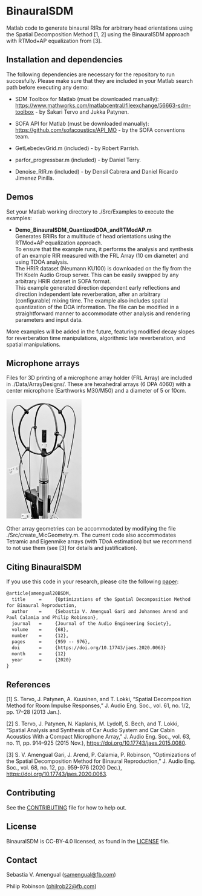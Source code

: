 # BinauralSDM

Matlab code to generate binaural RIRs for arbitrary head orientations using the Spatial Decomposition Method [1, 2] using the BinauralSDM approach with RTMod+AP equalization from [3].

## Installation and dependencies

The following dependencies are necessary for the repository to run succesfully. Please make sure that they are included in your Matlab search path before executing any demo:

- SDM Toolbox for Matlab (must be downloaded manually): https://www.mathworks.com/matlabcentral/fileexchange/56663-sdm-toolbox - by Sakari Tervo and Jukka Patynen.

- SOFA API for Matlab (must be downloaded manually): https://github.com/sofacoustics/API_MO - by the SOFA conventions team.

- GetLebedevGrid.m (included) - by Robert Parrish.

- parfor_progressbar.m (included) - by Daniel Terry.

- Denoise_RIR.m (included) - by Densil Cabrera and Daniel Ricardo Jimenez Pinilla.

## Demos

Set your Matlab working directory to ./Src/Examples to execute the examples:

- **Demo_BinauralSDM_QuantizedDOA_andRTModAP.m**  
Generates BRIRs for a multitude of head orientations using the RTMod+AP equalization approach.   
To ensure that the example runs, it performs the analysis and synthesis of an example RIR measured with the FRL Array (10 cm diameter) and using TDOA analysis.  
The HRIR dataset (Neumann KU100) is downloaded on the fly from the TH Koeln Audio Group server. This can be easily swapped by any arbitrary HRIR dataset in SOFA format.  
This example generated direction dependent early reflections and direction independent late reverberation, after an arbitrary (configurable) mixing time. The example also includes spatial quantization of the DOA information. The file can be modified
in a straightforward manner to accommodate other analysis and rendering parameters and input data. 


More examples will be added in the future, featuring modified decay slopes for reverberation time manipulations, algorithmic late reverberation, and
spatial manipulations. 

## Microphone arrays

Files for 3D printing of a microphone array holder (FRL Array) are included in ./Data/ArrayDesigns/. These are hexahedral arrays (6 DPA 4060) with a center microphone (Earthworks M30/M50) and a diameter of 5 or 10cm.

<img src="./Data/ArrayDesigns/FRLArray_10cmDiameter_pic.jpg" width="200">

Other array geometries can be accommodated by modifying the file ./Src/create_MicGeometry.m. The current code also accommodates Tetramic and Eigenmike arrays (with TDoA estimation) but we recommend to not use them (see [3] for details and justification).

## Citing BinauralSDM
If you use this code in your research, please cite the following [paper](https://www.aes.org/e-lib/browse.cfm?elib=21010):
```
@article{amengual20BSDM,
  title     =     {Optimizations of the Spatial Decomposition Method for Binaural Reproduction,
  author    =     {Sebastia V. Amengual Gari and Johannes Arend and Paul Calamia and Philip Robinson},
  journal   =     {Journal of the Audio Engineering Society},
  volume    =     {68},
  number	= 	  {12},
  pages     =     {959 -- 976},
  doi       =     {https://doi.org/10.17743/jaes.2020.0063}
  month     =     {12}
  year      =     {2020}
}
```

## References

[1] S. Tervo, J. Patynen, A. Kuusinen, and T. Lokki, “Spatial Decomposition Method for Room Impulse Responses,” J. Audio Eng. Soc., vol. 61, no. 1/2, pp. 17–28 (2013 Jan.).

[2] S. Tervo, J. Patynen, N. Kaplanis, M. Lydolf, S. Bech, and T. Lokki, “Spatial Analysis and Synthesis of Car Audio System and Car Cabin Acoustics With a Compact Microphone Array,” J. Audio Eng. Soc., vol. 63, no. 11, pp. 914–925 (2015 Nov.), https://doi.org/10.17743/jaes.2015.0080.

[3] S. V. Amengual Gari, J. Arend, P. Calamia, P. Robinson, “Optimizations of the Spatial Decomposition Method for Binaural Reproduction,” J. Audio Eng. Soc., vol. 68, no. 12, pp. 959-976 (2020 Dec.), https://doi.org/10.17743/jaes.2020.0063.

## Contributing
See the [CONTRIBUTING](CONTRIBUTING.md) file for how to help out.

## License
BinauralSDM is CC-BY-4.0 licensed, as found in the [LICENSE](LICENSE) file.

## Contact

Sebastia V. Amengual (samengual@fb.com)

Philip Robinson (philrob22@fb.com)